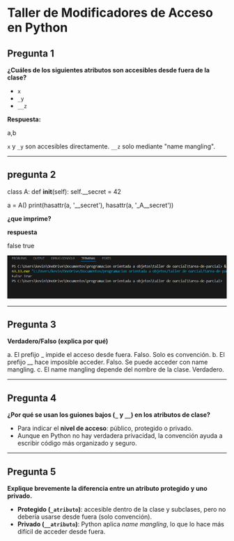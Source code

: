 # Taller de Modificadores de Acceso en Python

## Pregunta 1
**¿Cuáles de los siguientes atributos son accesibles desde fuera de la clase?**

- `x` 
- `_y`
- `__z` 


**Respuesta:** 

a,b

`x` y `_y` son accesibles directamente. `__z` solo mediante "name mangling".  

---
## pregunta 2
class A:
    def __init__(self):
        self.__secret = 42

a = A()
print(hasattr(a, '__secret'), hasattr(a, '_A__secret'))


**¿que imprime?**

**respuesta**


false true


![alt text](image.png)





---
## Pregunta 3
**Verdadero/Falso (explica por qué)**

a. El prefijo _ impide el acceso desde fuera.  Falso. Solo es convención.
b. El prefijo __ hace imposible acceder.  Falso. Se puede acceder con name mangling.
c. El name mangling depende del nombre de la clase.  Verdadero.

---

## Pregunta 4
**¿Por qué se usan los guiones bajos (`_` y `__`) en los atributos de clase?**

- Para indicar el **nivel de acceso**: público, protegido o privado.  
- Aunque en Python no hay verdadera privacidad, la convención ayuda a escribir código más organizado y seguro.

---

## Pregunta 5
**Explique brevemente la diferencia entre un atributo protegido y uno privado.**

- **Protegido (`_atributo`)**: accesible dentro de la clase y subclases, pero no debería usarse desde fuera (solo convención).  
- **Privado (`__atributo`)**: Python aplica *name mangling*, lo que lo hace más difícil de acceder desde fuera.  